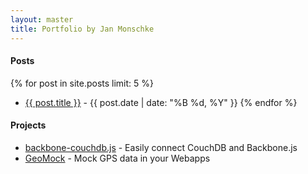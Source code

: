 ```yaml
---
layout: master
title: Portfolio by Jan Monschke
---
```


#### Posts
{% for post in site.posts limit: 5 %}
- [{{ post.title }}]({{post.url}}) - {{ post.date | date: "%B %d, %Y" }}
{% endfor %}

#### Projects
- [backbone-couchdb.js](/projects/backbone-couchdb.html) - Easily connect CouchDB and Backbone.js
- [GeoMock](/projects/geomock.html) - Mock GPS data in your Webapps